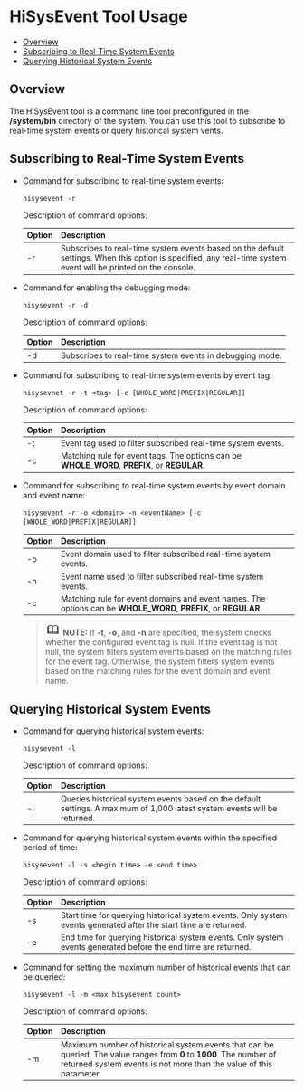 # HiSysEvent Tool Usage<a name="EN-US_TOPIC_0000001231614021"></a>

-   [Overview](#section1886702718521)
-   [Subscribing to Real-Time System Events](#section1210623418527)
-   [Querying Historical System Events](#section1210623418539)

## Overview<a name="section1886702718521"></a>

The HiSysEvent tool is a command line tool preconfigured in the **/system/bin** directory of the system. You can use this tool to subscribe to real-time system events or query historical system vents.

## Subscribing to Real-Time System Events<a name="section1210623418527"></a>

-   Command for subscribing to real-time system events:

    ```
    hisysevent -r
    ```

    Description of command options:

    | Option| Description|
    | -------- | --------- |
    | -r&nbsp;        | Subscribes to real-time system events based on the default settings. When this option is specified, any real-time system event will be printed on the console.|

-   Command for enabling the debugging mode:

    ```
    hisysevent -r -d
    ```

    Description of command options:

    | Option| Description|
    | -------- | --------- |
    | -d       | Subscribes to real-time system events in debugging mode.|

-   Command for subscribing to real-time system events by event tag:

    ```
    hisysevnet -r -t <tag> [-c [WHOLE_WORD|PREFIX|REGULAR]]
    ```

    Description of command options:

    | Option| Description|
    | -------- | --------- |
    | -t&nbsp;        | Event tag used to filter subscribed real-time system events.|
    | -c&nbsp;        | Matching rule for event tags. The options can be **WHOLE_WORD**, **PREFIX**, or **REGULAR**.|

-   Command for subscribing to real-time system events by event domain and event name:

    ```
    hisysevent -r -o <domain> -n <eventName> [-c [WHOLE_WORD|PREFIX|REGULAR]]
    ```

    | Option| Description|
    | -------- | --------- |
    | -o       | Event domain used to filter subscribed real-time system events.|
    | -n       | Event name used to filter subscribed real-time system events.|
    | -c       | Matching rule for event domains and event names. The options can be **WHOLE_WORD**, **PREFIX**, or **REGULAR**.|

    >![](../public_sys-resources/icon-note.gif) **NOTE:**
    >If **-t**, **-o**, and **-n** are specified, the system checks whether the configured event tag is null. If the event tag is not null, the system filters system events based on the matching rules for the event tag. Otherwise, the system filters system events based on the matching rules for the event domain and event name.

## Querying Historical System Events<a name="section1210623418539"></a>

-   Command for querying historical system events:

    ```
    hisysevent -l
    ```

    Description of command options:

    | Option| Description|
    | -------- | --------- |
    | -l       | Queries historical system events based on the default settings. A maximum of 1,000 latest system events will be returned.|

-   Command for querying historical system events within the specified period of time:

    ```
    hisysevent -l -s <begin time> -e <end time>
    ```

    Description of command options:

    | Option| Description|
    | -------- | --------- |
    | -s       | Start time for querying historical system events. Only system events generated after the start time are returned.|
    | -e       | End time for querying historical system events. Only system events generated before the end time are returned.|

-   Command for setting the maximum number of historical events that can be queried:

    ```
    hisysevent -l -m <max hisysevent count>
    ```

    Description of command options:

    | Option| Description|
    | -------- | --------- |
    | -m       | Maximum number of historical system events that can be queried. The value ranges from **0** to **1000**. The number of returned system events is not more than the value of this parameter.|
